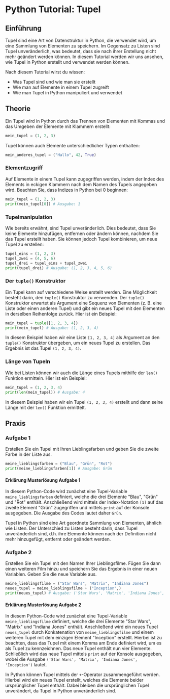

# Python Tutorial: Tupel

## Einführung

Tupel sind eine Art von Datenstruktur in Python, die verwendet wird, um eine Sammlung von Elementen zu speichern. Im Gegensatz zu Listen sind Tupel unveränderlich, was bedeutet, dass sie nach ihrer Erstellung nicht mehr geändert werden können. In diesem Tutorial werden wir uns ansehen, wie Tupel in Python erstellt und verwendet werden können.

Nach diesem Tutorial wirst du wissen:
- Was Tupel sind und wie man sie erstellt
- Wie man auf Elemente in einem Tupel zugreift
- Wie man Tupel in Python manipuliert und verwendet

## Theorie

Ein Tupel wird in Python durch das Trennen von Elementen mit Kommas und das Umgeben der Elemente mit Klammern erstellt:

```python
mein_tupel = (1, 2, 3)
```

Tupel können auch Elemente unterschiedlicher Typen enthalten:

```python
mein_anderes_tupel = ("Hallo", 42, True)
```

### Elementzugriff

Auf Elemente in einem Tupel kann zugegriffen werden, indem der Index des Elements in eckigen Klammern nach dem Namen des Tupels angegeben wird. Beachten Sie, dass Indizes in Python bei 0 beginnen:

```python
mein_tupel = (1, 2, 3)
print(mein_tupel[0]) # Ausgabe: 1
```

### Tupelmanipulation

Wie bereits erwähnt, sind Tupel unveränderlich. Dies bedeutet, dass Sie keine Elemente hinzufügen, entfernen oder ändern können, nachdem Sie das Tupel erstellt haben. Sie können jedoch Tupel kombinieren, um neue Tupel zu erstellen:

```python
tupel_eins = (1, 2, 3)
tupel_zwei = (4, 5, 6)
tupel_drei = tupel_eins + tupel_zwei
print(tupel_drei) # Ausgabe: (1, 2, 3, 4, 5, 6)
```
 
### Der `tuple()` Konstruktor

Ein Tupel kann auf verschiedene Weise erstellt werden. Eine Möglichkeit besteht darin, den `tuple()` Konstruktor zu verwenden. Der `tuple()` Konstruktor erwartet als Argument eine Sequenz von Elementen (z. B. eine Liste oder einen anderen Tupel) und gibt ein neues Tupel mit den Elementen in derselben Reihenfolge zurück. Hier ist ein Beispiel:

```python
mein_tupel = tuple([1, 2, 3, 4])
print(mein_tupel) # Ausgabe: (1, 2, 3, 4)
```

In diesem Beispiel haben wir eine Liste `[1, 2, 3, 4]` als Argument an den `tuple()` Konstruktor übergeben, um ein neues Tupel zu erstellen. Das Ergebnis ist das Tupel `(1, 2, 3, 4)`.

### Länge von Tupeln

Wie bei Listen können wir auch die Länge eines Tupels mithilfe der `len()` Funktion ermitteln. Hier ist ein Beispiel:

```python
mein_tupel = (1, 2, 3, 4)
print(len(mein_tupel)) # Ausgabe: 4
```

In diesem Beispiel haben wir ein Tupel `(1, 2, 3, 4)` erstellt und dann seine Länge mit der `len()` Funktion ermittelt.

## Praxis

### Aufgabe 1

Erstellen Sie ein Tupel mit Ihren Lieblingsfarben und geben Sie die zweite Farbe in der Liste aus.

```python
meine_lieblingsfarben = ("Blau", "Grün", "Rot")
print(meine_lieblingsfarben[1]) # Ausgabe: Grün
```
#### Erklärung Musterlösung Aufgabe 1

In diesem Python-Code wird zunächst eine Tupel-Variable `meine_lieblingsfarben` definiert, welche die drei Elemente "Blau", "Grün" und "Rot" enthält. Anschließend wird mittels der Index-Notation `[1]` auf das zweite Element "Grün" zugegriffen und mittels `print` auf der Konsole ausgegeben. Die Ausgabe des Codes lautet daher `Grün`. 

Tupel in Python sind eine Art geordnete Sammlung von Elementen, ähnlich wie Listen. Der Unterschied zu Listen besteht darin, dass Tupel unveränderlich sind, d.h. ihre Elemente können nach der Definition nicht mehr hinzugefügt, entfernt oder geändert werden.

### Aufgabe 2

Erstellen Sie ein Tupel mit den Namen Ihrer Lieblingsfilme. Fügen Sie dann einen weiteren Film hinzu und speichern Sie das Ergebnis in einer neuen Variablen. Geben Sie die neue Variable aus.

```python
meine_lieblingsfilme = ("Star Wars", "Matrix", "Indiana Jones")
neues_tupel = meine_lieblingsfilme + ("Inception",)
print(neues_tupel) # Ausgabe: ('Star Wars', 'Matrix', 'Indiana Jones', 'Inception')
```
#### Erklärung Musterlösung Aufgabe 2

In diesem Python-Code wird zunächst eine Tupel-Variable `meine_lieblingsfilme` definiert, welche die drei Elemente "Star Wars", "Matrix" und "Indiana Jones" enthält. Anschließend wird ein neues Tupel `neues_tupel` durch Konkatenation von `meine_lieblingsfilme` und einem weiteren Tupel mit dem einzigen Element "Inception" erstellt. Hierbei ist zu beachten, dass das Tupel mit einem Komma am Ende definiert wird, um es als Tupel zu kennzeichnen. Das neue Tupel enthält nun vier Elemente. Schließlich wird das neue Tupel mittels `print` auf der Konsole ausgegeben, wobei die Ausgabe `('Star Wars', 'Matrix', 'Indiana Jones', 'Inception')` lautet.

In Python können Tupel mittels der `+`-Operator zusammengeführt werden. Hierbei wird ein neues Tupel erstellt, welches die Elemente beider ursprünglicher Tupel enthält. Dabei bleiben die ursprünglichen Tupel unverändert, da Tupel in Python unveränderlich sind.